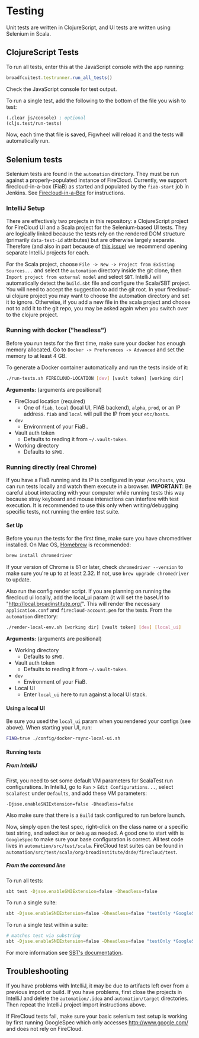 # Testing

Unit tests are written in ClojureScript, and UI tests are written using Selenium in Scala.

## ClojureScript Tests

To run all tests, enter this at the JavaScript console with the app running:

```javascript
broadfcuitest.testrunner.run_all_tests()
```

Check the JavaScript console for test output.

To run a single test, add the following to the bottom of the file you wish to test:

```clojure
(.clear js/console) ; optional
(cljs.test/run-tests)
```

Now, each time that file is saved, Figwheel will reload it and the tests will automatically run.

## Selenium tests

Selenium tests are found in the `automation` directory. They must be run against a properly-populated instance of FireCloud. Currently, we support firecloud-in-a-box (FiaB) as started and populated by the `fiab-start` job in Jenkins. See [Firecloud-in-a-Box](https://broadinstitute.atlassian.net/wiki/spaces/GAWB/pages/114755655/Firecloud-in-a-Box) for instructions.

### IntelliJ Setup

There are effectively two projects in this repository: a ClojureScript project for FireCloud UI and a Scala project for the Selenium-based UI tests. They are logically linked because the tests rely on the rendered DOM structure (primarily `data-test-id` attributes) but are otherwise largely separate. Therefore (and also in part because of [this issue](https://youtrack.jetbrains.com/issue/SCL-12358)) we recommend opening separate IntelliJ projects for each.

For the Scala project, choose `File -> New -> Project from Existing Sources...` and select the `automation` directory inside the git clone, then `Import project from external model` and select `SBT`. IntelliJ will automatically detect the `build.sbt` file and configure the Scala/SBT project. You will need to accept the suggestion to add the git root. In your firecloud-ui clojure project you may want to choose the automation directory and set it to ignore. Otherwise, if you add a new file in the scala project and choose not to add it to the git repo, you may be asked again when you switch over to the clojure project.


### Running with docker ("headless")

Before you run tests for the first time, make sure your docker has enough memory allocated. Go to `Docker -> Preferences -> Advanced` and set the memory to at least 4 GB. 

To generate a Docker container automatically and run the tests inside of it:

```bash
./run-tests.sh FIRECLOUD-LOCATION [dev] [vault token] [working dir]
```

**Arguments:** (arguments are positional)

* FireCloud location (required)
	* One of `fiab`, `local` (local UI, FIAB backend), `alpha`, `prod`, or an IP address. `fiab` and `local` will pull the IP from your `etc/hosts`.
* `dev`
	* Environment of your FiaB..
* Vault auth token
	* Defaults to reading it from `~/.vault-token`.
* Working directory
	* Defaults to `$PWD`.

### Running directly (real Chrome)

If you have a FiaB running and its IP is configured in your `/etc/hosts`, you can run tests locally and watch them execute in a browser. **IMPORTANT**: Be careful about interacting with your computer while running tests this way because stray keyboard and mouse interactions can interfere with test execution. It is recommended to use this only when writing/debugging specific tests, not running the entire test suite. 

#### Set Up

Before you run the tests for the first time, make sure you have chromedriver installed. On Mac OS, [Homebrew](https://brew.sh) is recommended:

```bash
brew install chromedriver
```

If your version of Chrome is 61 or later, check `chromedriver --version` to make sure you're up to at least 2.32. If not, use `brew upgrade chromedriver` to update.
 
Also run the config render script. If you are planning on running the firecloud ui locally, add the local_ui param (it will set the baseUrl to "http://local.broadinstitute.org/". This will render the necessary `application.conf` and `firecloud-account.pem` for the tests. From the `automation` directory:

```bash
./render-local-env.sh [working dir] [vault token] [dev] [local_ui]
```

**Arguments:** (arguments are positional)

* Working directory
	* Defaults to `$PWD`.
* Vault auth token
	* Defaults to reading it from `~/.vault-token`.
* `dev`
	* Environment of your FiaB.
* Local UI
	* Enter `local_ui` here to run against a local UI stack.

#### Using a local UI

Be sure you used the `local_ui` param when you rendered your configs (see above). When starting your UI, run:

```bash
FIAB=true ./config/docker-rsync-local-ui.sh
```

#### Running tests

##### From IntelliJ

First, you need to set some default VM parameters for ScalaTest run configurations. In IntelliJ, go to `Run` > `Edit Configurations...`, select `ScalaTest` under `Defaults`, and add these VM parameters:
```
-Djsse.enableSNIExtension=false -Dheadless=false
```

Also make sure that there is a `Build` task configured to run before launch.

Now, simply open the test spec, right-click on the class name or a specific test string, and select `Run` or `Debug` as needed. A good one to start with is `GoogleSpec` to make sure your base configuration is correct. All test code lives in `automation/src/test/scala`. FireCloud test suites can be found in `automation/src/test/scala/org/broadinstitute/dsde/firecloud/test`.

##### From the command line

To run all tests:

```bash
sbt test -Djsse.enableSNIExtension=false -Dheadless=false
```

To run a single suite:

```bash
sbt -Djsse.enableSNIExtension=false -Dheadless=false "testOnly *GoogleSpec"
```

To run a single test within a suite:

```bash
# matches test via substring
sbt -Djsse.enableSNIExtension=false -Dheadless=false "testOnly *GoogleSpec -- -z \"have a search field\""
```

For more information see [SBT's documentation](http://www.scala-sbt.org/0.13/docs/Testing.html#Test+Framework+Arguments).


## Troubleshooting

If you have problems with IntelliJ, it may be due to artifacts left over from a previous import or build. If you have problems, first close the projects in IntelliJ and delete the `automation/.idea` and `automation/target` directories. Then repeat the IntelliJ project import instructions above.

If FireCloud tests fail, make sure your basic selenium test setup is working by first running GoogleSpec which only accesses http://www.google.com/ and does not rely on FireCloud.